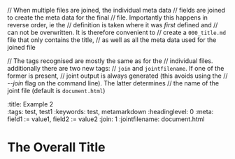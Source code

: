 // When multiple files are joined, the individual meta data
// fields are joined to create the meta data for the final
// file. Importantly this happens in reverse order, ie the
// definition is taken where it was _first_ defined and
// can not be overwritten. It is therefore convenient to
// create a `000_title.md` file that only contains the title,
// as well as all the meta data used for the joined file

// The tags recognised are mostly the same as for the
// individual files. additionally there are two new tags:
// `join` and `jointfilename`. If one of the former is present,
// joint output is always generated (this avoids using the
// *--join* flag on the command line). The latter determines
// the name of the joint file (default is `document.html`)


:title:             Example 2               
:tags:              test, test1
:keywords:          test, metamarkdown
:headinglevel:      0
:meta:              field1 := value1, field2 := value2
:join:              1
:jointfilename:     document.html

# The Overall Title
